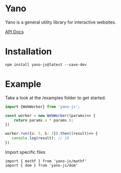 # Yano

Yano is a general utility library for interactive websites.

[API Docs](yano-js.surge.sh)


# Installation
```
npm install yano-js@latest --save-dev
```

# Example
Take a look at the /examples folder to get started.

```js
import {WebWorker} from 'yano-js';

const worker = new WebWorker((params)=> {
    return params.a * params.b;
})

worker.run({a: 5, b: 2}).then((result)=> {
   console.log(result); // 10
})

```


Import specific files
```
import { mathf } from 'yano-js/mathf'
import { dom } from 'yano-js/dom'
```



